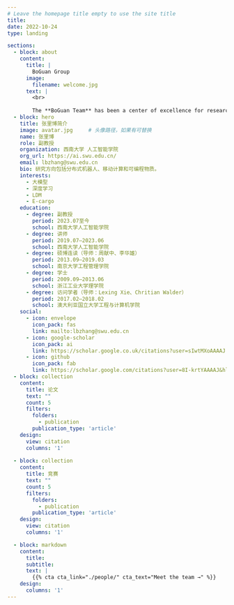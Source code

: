 ```yaml
---
# Leave the homepage title empty to use the site title
title:
date: 2022-10-24
type: landing

sections:
  - block: about
    content:
      title: |
        BoGuan Group
      image:
        filename: welcome.jpg
      text: |
        <br>
        
        The **BoGuan Team** has been a center of excellence for research, teaching, and practice in E-cargo, deep learning, and large language models since its founding in 2019 at Southwest University.
  - block: hero
    title: 张里博简介
    image: avatar.jpg     # 头像路径，如果有可替换
    name: 张里博
    role: 副教授
    organization: 西南大学 人工智能学院
    org_url: https://ai.swu.edu.cn/
    email: lbzhang@swu.edu.cn
    bio: 研究方向包括分布式机器人、移动计算和可编程物质。
    interests:
      - 大模型
      - 深度学习
      - LDM
      - E-cargo
    education:
      - degree: 副教授
        period: 2023.07至今
        school: 西南大学人工智能学院
      - degree: 讲师
        period: 2019.07–2023.06
        school: 西南大学人工智能学院
      - degree: 硕博连读（导师：周献中、李华雄）
        period: 2013.09–2019.03
        school: 南京大学工程管理学院
      - degree: 学士
        period: 2009.09–2013.06
        school: 浙江工业大学理学院
      - degree: 访问学者（导师：Lexing Xie、Chritian Walder）
        period: 2017.02–2018.02
        school: 澳大利亚国立大学工程与计算机学院
    social:
      - icon: envelope
        icon_pack: fas
        link: mailto:lbzhang@swu.edu.cn
      - icon: google-scholar
        icon_pack: ai
        link: https://scholar.google.co.uk/citations?user=sIwtMXoAAAAJ
      - icon: github
        icon_pack: fab
        link: https://scholar.google.com/citations?user=8I-krtYAAAAJ&hl=zh-CN&oi=ao
  - block: collection
    content:
      title: 论文
      text: ""
      count: 5
      filters:
        folders:
          - publication
        publication_type: 'article'
    design:
      view: citation
      columns: '1'
  
  - block: collection
    content:
      title: 竞赛
      text: ""
      count: 5
      filters:
        folders:
          - publication
        publication_type: 'article'
    design:
      view: citation
      columns: '1'

  - block: markdown
    content:
      title:
      subtitle:
      text: |
        {{% cta cta_link="./people/" cta_text="Meet the team →" %}}
    design:
      columns: '1'
---
```

